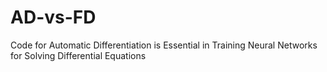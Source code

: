 # AD-vs-FD
Code for Automatic Differentiation is Essential in Training Neural Networks for Solving Differential Equations
